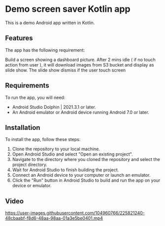 # Demo screen saver Kotlin app
This is a demo Android app written in Kotlin. 

## Features
The app has the following requirement:

Build a screen showing a dashboard picture. After 2 mins idle ( if no touch action from user ), it will download images from S3 bucket and display as slide show. The slide show dismiss if the user touch screen

## Requirements
To run the app, you will need:

- Android Studio Dolphin | 2021.3.1 or later.
- An Android emulator or Android device running Android 7.0 or later.

## Installation
To install the app, follow these steps:

1. Clone the repository to your local machine.
2. Open Android Studio and select "Open an existing project".
3. Navigate to the directory where you cloned the repository and select the project directory.
4. Wait for Android Studio to finish building the project.
5. Connect an Android device to your computer or launch an emulator.
6. Click the "Run" button in Android Studio to build and run the app on your device or emulator.
   
## Video

https://user-images.githubusercontent.com/104960766/225821240-48cbaabf-f8d6-48aa-98aa-01a3e5be0401.mp4

